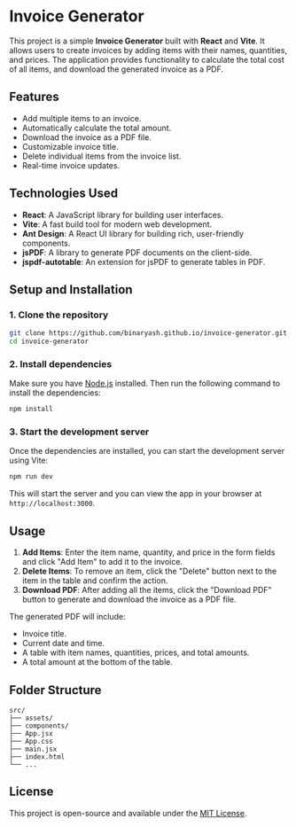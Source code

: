 # Invoice Generator

This project is a simple **Invoice Generator** built with **React** and **Vite**. It allows users to create invoices by adding items with their names, quantities, and prices. The application provides functionality to calculate the total cost of all items, and download the generated invoice as a PDF.

## Features

- Add multiple items to an invoice.
- Automatically calculate the total amount.
- Download the invoice as a PDF file.
- Customizable invoice title.
- Delete individual items from the invoice list.
- Real-time invoice updates.

## Technologies Used

- **React**: A JavaScript library for building user interfaces.
- **Vite**: A fast build tool for modern web development.
- **Ant Design**: A React UI library for building rich, user-friendly components.
- **jsPDF**: A library to generate PDF documents on the client-side.
- **jspdf-autotable**: An extension for jsPDF to generate tables in PDF.

## Setup and Installation

### 1. Clone the repository

```bash
git clone https://github.com/binaryash.github.io/invoice-generator.git
cd invoice-generator
```

### 2. Install dependencies

Make sure you have [Node.js](https://nodejs.org/) installed. Then run the following command to install the dependencies:

```bash
npm install
```

### 3. Start the development server

Once the dependencies are installed, you can start the development server using Vite:

```bash
npm run dev
```

This will start the server and you can view the app in your browser at `http://localhost:3000`.

## Usage

1. **Add Items**: Enter the item name, quantity, and price in the form fields and click "Add Item" to add it to the invoice.
2. **Delete Items**: To remove an item, click the "Delete" button next to the item in the table and confirm the action.
3. **Download PDF**: After adding all the items, click the "Download PDF" button to generate and download the invoice as a PDF file.

The generated PDF will include:
- Invoice title.
- Current date and time.
- A table with item names, quantities, prices, and total amounts.
- A total amount at the bottom of the table.

## Folder Structure

```
src/
├── assets/      
├── components/       
├── App.jsx           
├── App.css           
├── main.jsx          
├── index.html        
└── ...
```

## License

This project is open-source and available under the [MIT License](LICENSE).
